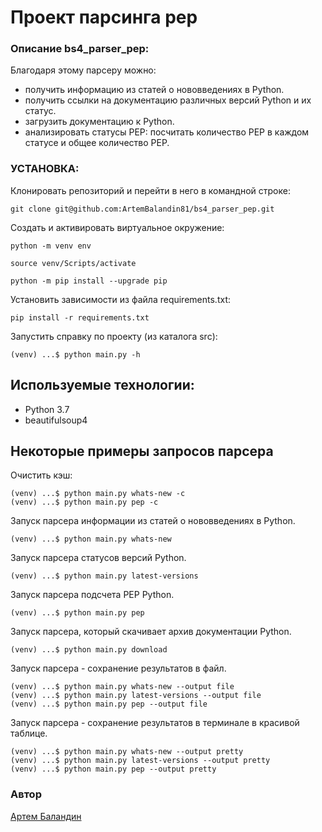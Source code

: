 # Проект парсинга pep
### Описание bs4_parser_pep:
Благодаря этому парсеру можно:
- получить информацию из статей о нововведениях в Python.
- получить ссылки на документацию различных версий Python и их статус.
- загрузить документацию к Python.
- анализировать статусы PEP: посчитать количество PEP в каждом статусе
     и общее количество PEP.

### УСТАНОВКА:

Клонировать репозиторий и перейти в него в командной строке:

```
git clone git@github.com:ArtemBalandin81/bs4_parser_pep.git
```

Cоздать и активировать виртуальное окружение:

```
python -m venv env
```

```
source venv/Scripts/activate
```

```
python -m pip install --upgrade pip
```

Установить зависимости из файла requirements.txt:

```
pip install -r requirements.txt
```
Запустить справку по проекту (из каталога src):

```
(venv) ...$ python main.py -h
```

## Используемые технологии:

- Python 3.7
- beautifulsoup4 

## Некоторые примеры запросов парсера

Очистить кэш:

```
(venv) ...$ python main.py whats-new -c
(venv) ...$ python main.py pep -c
```

Запуск парсера информации из статей о нововведениях в Python.

```
(venv) ...$ python main.py whats-new
```
Запуск парсера статусов версий Python.

```
(venv) ...$ python main.py latest-versions
```
Запуск парсера подсчета PEP Python.

```
(venv) ...$ python main.py pep
```
Запуск парсера, который скачивает архив документации Python.

```
(venv) ...$ python main.py download
```
Запуск парсера - сохранение результатов в файл.

```
(venv) ...$ python main.py whats-new --output file
(venv) ...$ python main.py latest-versions --output file
(venv) ...$ python main.py pep --output file
```
Запуск парсера - сохранение результатов в терминале в красивой таблице.

```
(venv) ...$ python main.py whats-new --output pretty
(venv) ...$ python main.py latest-versions --output pretty
(venv) ...$ python main.py pep --output pretty
```

### Автор
[Артем Баландин](https://github.com/ArtemBalandin81)
